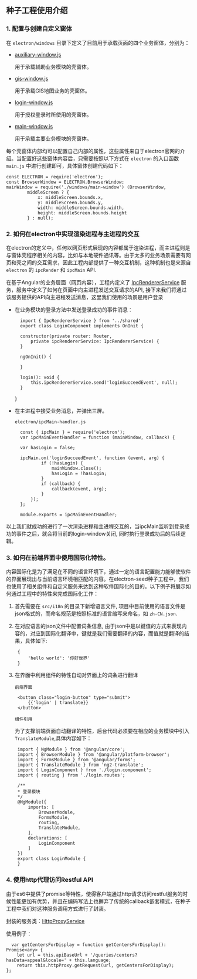 ## 种子工程使用介绍

### 1. 配置与创建自定义窗体

在 `electron/windows` 目录下定义了目前用于承载页面的四个业务窗体，分别为：

* [auxiliary-window.js](../electron/windows/auxiliary-window.js)

    用于承载辅助业务模块的壳窗体。

* [gis-window.js](../electron/windows/gis-window.js)

    用于承载GIS地图业务的壳窗体。

* [login-window.js](../electron/windows/login-window.js)

    用于授权登录时所使用的壳窗体。

* [main-window.js](../electron/windows/main-window.js)

    用于承载主要业务模块的壳窗体。


每个壳窗体内部均可以配置自己内部的属性，这些属性来自于electron官网的介绍。当配置好这些窗体内容后，只需要按照以下方式在 `electron` 的入口函数 `main.js` 中进行创建即可，具体窗体创建代码如下：

    const ELECTRON = require('electron');
    const BrowserWindow = ELECTRON.BrowserWindow;
    mainWindow = require('./windows/main-window') (BrowserWindow,
            middleScreen ? {
                x: middleScreen.bounds.x,
                y: middleScreen.bounds.y,
                width: middleScreen.bounds.width,
                height: middleScreen.bounds.height
            } : null);


### 2. 如何在electron中实现渲染进程与主进程的交互

在electron的定义中，任何以网页形式展现的内容都属于渲染进程，而主进程则是与窗体壳程序相关的内容，比如与本地硬件通讯等。由于太多的业务场景需要有网页和壳之间的交互需求，因此工程内部提供了一种交互机制，这种机制也是来源自 `electron` 的 `ipcRender` 和 `ipcMain` API.

在基于Angular的业务层面（网页内容），工程内定义了 [IpcRendererService](../src/app/shared/services/ipcRenderer.service.ts) 服务，服务中定义了如何在页面中向主进程发送交互请求的API, 接下来我们将通过该服务提供的API向主进程发送消息，这里我们使用的场景是用户登录

* 在业务模块的登录方法中发送登录成功的事件消息：

        import { IpcRendererService } from '../shared'
        export class LoginComponent implements OnInit {

        constructor(private router: Router,
            private ipcRendererService: IpcRendererService) {
        }

        ngOnInit() {

        }

        login(): void {
            this.ipcRendererService.send('loginSucceedEvent', null);
        }
    }

* 在主进程中接受业务消息，并弹出三屏。

    `electron/ipcMain-handler.js`

        const { ipcMain } = require('electron');
        var ipcMainEventHandler = function (mainWindow, callback) {

        var hasLogin = false;

        ipcMain.on('loginSucceedEvent', function (event, arg) {
                if (!hasLogin) {
                    mainWindow.close();
                    hasLogin = !hasLogin;
                }
                if (callback) {
                    callback(event, arg);
                }
            });
        };

        module.exports = ipcMainEventHandler;

以上我们就成功的进行了一次渲染进程和主进程交互的，当ipcMain监听到登录成功的事件之后，就会将当前的login-window关闭, 同时执行登录成功后的后续逻辑。

### 3. 如何在前端界面中使用国际化特性。

内容国际化是为了满足在不同的语言环境下，通过一定的语言配置能力能够使软件的界面展现出与当前语言环境相匹配的内容。在electron-seed种子工程中，我们也使用了相关组件和自定义服务来达到这种软件国际化的目的。以下例子将展示如何通过工程中的特性来完成国际化工作：

1. 首先需要在 `src/i18n` 的目录下新增语言文件, 项目中目前使用的语言文件是json格式的，而命名规范是按照标准的语言缩写来命名，如 `zh-CN.json`.

2. 在对应语言的json文件中配置词条信息, 由于json中是以键值的方式来表现内容的，对应到国际化翻译中，键就是我们需要翻译的内容，而值就是翻译的结果，具体如下:

        {
            'hello world': '你好世界'
        }

3. 在界面中利用组件的特性自动对界面上的词条进行翻译

    `前端界面`

        <button class="login-button" type="submit">
            {{'login' | translate}}
        </button>

    `组件引用`

    为了支撑前端页面自动翻译的特性，后台代码必须要在相应的业务模块中引入 `TranslateModule`,具体内容如下：

        import { NgModule } from '@angular/core';
        import { BrowserModule } from '@angular/platform-browser';
        import { FormsModule } from '@angular/forms';
        import { TranslateModule } from 'ng2-translate';
        import { LoginComponent } from './login.component';
        import { routing } from './login.routes';

        /**
        * 登录模块
        */
        @NgModule({
            imports: [
                BrowserModule,
                FormsModule,
                routing,
                TranslateModule,
            ],
            declarations: [
                LoginComponent
            ]
        })
        export class LoginModule {
        }
        

### 4. 使用http代理访问Restful API

由于es6中提供了promise等特性，使得客户端通过http请求访问restful服务的时候性能更加有优势，并且在编码写法上也摒弃了传统的callback嵌套模式，在种子工程中我们对这种服务调用方式进行了封装。

封装的服务类：[HttpProxyService](../app/shared/services/http.proxy.service.ts)

使用例子：

      var getCentersForDisplay = function getCentersForDisplay(): Promise<any> {
        let url = this.apiBaseUrl + '/queries/centers?hasData=appeal&locale=' + this.language;
        return this.httpProxy.getRequest(url, getCentersForDisplay);
    };


